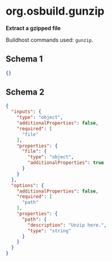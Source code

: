 
# org.osbuild.gunzip

**Extract a gzipped file**

Buildhost commands used: `gunzip`.

## Schema 1

```json
{}
```

## Schema 2

```json
{
  "inputs": {
    "type": "object",
    "additionalProperties": false,
    "required": [
      "file"
    ],
    "properties": {
      "file": {
        "type": "object",
        "additionalProperties": true
      }
    }
  },
  "options": {
    "additionalProperties": false,
    "required": [
      "path"
    ],
    "properties": {
      "path": {
        "description": "Unzip here.",
        "type": "string"
      }
    }
  }
}
```
